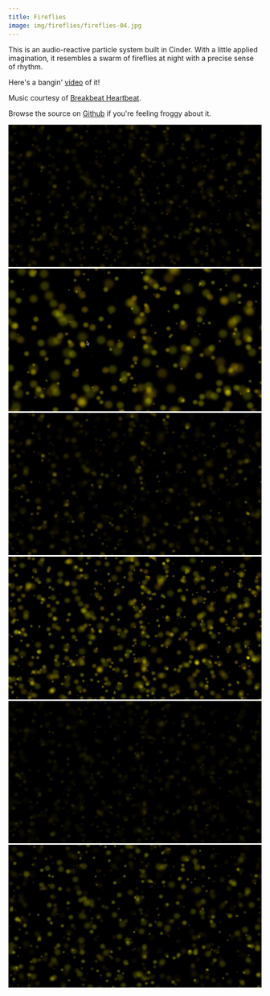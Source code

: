 ```yaml
---
title: Fireflies
image: img/fireflies/fireflies-04.jpg
---
```


[Fireflies-01]: /img/fireflies/fireflies-01.jpg "Fireflies 01"
[Fireflies-02]: /img/fireflies/fireflies-02.jpg "Fireflies 02"
[Fireflies-03]: /img/fireflies/fireflies-03.jpg "Fireflies 03"
[Fireflies-04]: /img/fireflies/fireflies-04.jpg "Fireflies 04"
[Fireflies-05]: /img/fireflies/fireflies-05.jpg "Fireflies 05"
[Fireflies-06]: /img/fireflies/fireflies-06.jpg "Fireflies 06"

This is an audio-reactive particle system built in Cinder. With a little applied imagination, it resembles a swarm of fireflies at night with a precise sense of rhythm.

Here's a bangin' [video](https://youtu.be/9qY0NuQv5ZQ) of it!

Music courtesy of [Breakbeat Heartbeat](https://soundcloud.com/breakbeatheartbeat).

Browse the source on [Github](https://github.com/arrisray/Cinder-Sketches) if you're feeling froggy about it.

![Fireflies 01][fireflies-01]
![Fireflies 02][fireflies-02]
![Fireflies 03][fireflies-03]
![Fireflies 04][fireflies-04]
![Fireflies 05][fireflies-05]
![Fireflies 06][fireflies-06]
